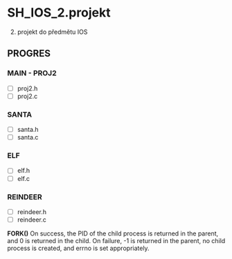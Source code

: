 # SH_IOS_2.projekt
2. projekt do předmětu IOS

## PROGRES
### MAIN - PROJ2
- [ ] proj2.h
- [ ] proj2.c
### SANTA
- [ ] santa.h
- [ ] santa.c
### ELF
- [ ] elf.h
- [ ] elf.c
### REINDEER
- [ ] reindeer.h
- [ ] reindeer.c

**FORK()**
On success, the PID of the child process is returned in the parent, and 0 is returned in the child.  On failure, -1 is returned in the parent, no child process is created, and errno is set appropriately.
